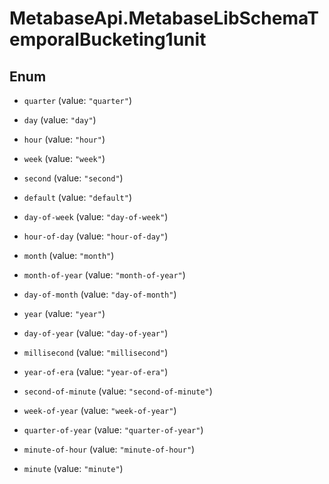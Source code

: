 # MetabaseApi.MetabaseLibSchemaTemporalBucketing1unit

## Enum


* `quarter` (value: `"quarter"`)

* `day` (value: `"day"`)

* `hour` (value: `"hour"`)

* `week` (value: `"week"`)

* `second` (value: `"second"`)

* `default` (value: `"default"`)

* `day-of-week` (value: `"day-of-week"`)

* `hour-of-day` (value: `"hour-of-day"`)

* `month` (value: `"month"`)

* `month-of-year` (value: `"month-of-year"`)

* `day-of-month` (value: `"day-of-month"`)

* `year` (value: `"year"`)

* `day-of-year` (value: `"day-of-year"`)

* `millisecond` (value: `"millisecond"`)

* `year-of-era` (value: `"year-of-era"`)

* `second-of-minute` (value: `"second-of-minute"`)

* `week-of-year` (value: `"week-of-year"`)

* `quarter-of-year` (value: `"quarter-of-year"`)

* `minute-of-hour` (value: `"minute-of-hour"`)

* `minute` (value: `"minute"`)


